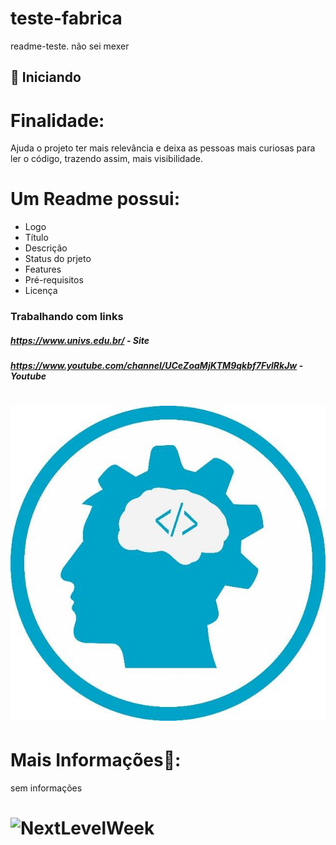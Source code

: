# teste-fabrica
readme-teste. não sei mexer
## 🚀 Iniciando
# Finalidade:
 Ajuda o projeto ter mais relevância e deixa as pessoas mais curiosas para ler o código, trazendo assim, mais visibilidade.
# Um Readme possui:
* Logo
* Título
* Descrição
* Status do prjeto
* Features
* Pré-requisitos
* Licença

### Trabalhando com links

##### https://www.univs.edu.br/ - Site
##### https://www.youtube.com/channel/UCeZoaMjKTM9qkbf7FvlRkJw - Youtube

<h1 align="center">
  <img alt="FB" " src="fabrica.jpg" width= ”50%”  height=”40%” />
</h1>


 
# Mais Informações💬: 
sem informações


<h1 align="left">
  <img alt="NextLevelWeek" title="#NextLevelWeek" src="./assets/banner.png" />
</h1>
